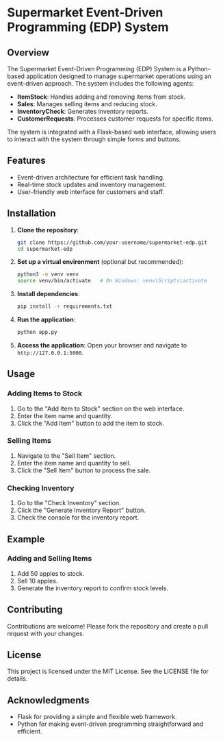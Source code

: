 # Supermarket Event-Driven Programming (EDP) System

## Overview
The Supermarket Event-Driven Programming (EDP) System is a Python-based application designed to manage supermarket operations using an event-driven approach. The system includes the following agents:

- **ItemStock**: Handles adding and removing items from stock.
- **Sales**: Manages selling items and reducing stock.
- **InventoryCheck**: Generates inventory reports.
- **CustomerRequests**: Processes customer requests for specific items.

The system is integrated with a Flask-based web interface, allowing users to interact with the system through simple forms and buttons.

## Features
- Event-driven architecture for efficient task handling.
- Real-time stock updates and inventory management.
- User-friendly web interface for customers and staff.

## Installation

1. **Clone the repository**:
   ```bash
   git clone https://github.com/your-username/supermarket-edp.git
   cd supermarket-edp
   ```

2. **Set up a virtual environment** (optional but recommended):
   ```bash
   python3 -m venv venv
   source venv/bin/activate   # On Windows: venv\Scripts\activate
   ```

3. **Install dependencies**:
   ```bash
   pip install -r requirements.txt
   ```

4. **Run the application**:
   ```bash
   python app.py
   ```

5. **Access the application**:
   Open your browser and navigate to `http://127.0.0.1:5000`.

## Usage

### Adding Items to Stock
1. Go to the "Add Item to Stock" section on the web interface.
2. Enter the item name and quantity.
3. Click the "Add Item" button to add the item to stock.

### Selling Items
1. Navigate to the "Sell Item" section.
2. Enter the item name and quantity to sell.
3. Click the "Sell Item" button to process the sale.

### Checking Inventory
1. Go to the "Check Inventory" section.
2. Click the "Generate Inventory Report" button.
3. Check the console for the inventory report.

## Example
### Adding and Selling Items
1. Add 50 apples to stock.
2. Sell 10 apples.
3. Generate the inventory report to confirm stock levels.

## Contributing
Contributions are welcome! Please fork the repository and create a pull request with your changes.

## License
This project is licensed under the MIT License. See the LICENSE file for details.

## Acknowledgments
- Flask for providing a simple and flexible web framework.
- Python for making event-driven programming straightforward and efficient.
